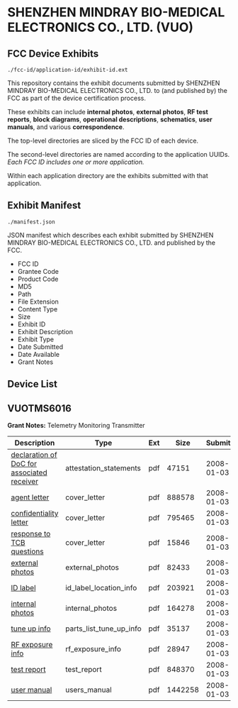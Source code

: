 # SHENZHEN MINDRAY BIO-MEDICAL ELECTRONICS CO., LTD. (VUO)
## FCC Device Exhibits

```
./fcc-id/application-id/exhibit-id.ext
```

This repository contains the exhibit documents submitted by SHENZHEN MINDRAY BIO-MEDICAL ELECTRONICS CO., LTD. to (and published by) the FCC as part of the device certification process.

These exhibits can include **internal photos**, **external photos**, **RF test reports**, **block diagrams**, **operational descriptions**, **schematics**, **user manuals**, and various **correspondence**.

The top-level directories are sliced by the FCC ID of each device.

The second-level directories are named according to the application UUIDs. *Each FCC ID includes one or more application.*

Within each application directory are the exhibits submitted with that application. 

## Exhibit Manifest

```
./manifest.json
```

JSON manifest which describes each exhibit submitted by SHENZHEN MINDRAY BIO-MEDICAL ELECTRONICS CO., LTD. and published by the FCC.

- FCC ID
- Grantee Code
- Product Code
- MD5
- Path
- File Extension
- Content Type
- Size
- Exhibit ID
- Exhibit Description
- Exhibit Type
- Date Submitted
- Date Available
- Grant Notes

## Device List
## VUOTMS6016
**Grant Notes:** Telemetry Monitoring Transmitter

| Description | Type | Ext | Size | Submitted | Available |
| ----------- | ---- | --- | ---- | --------- | --------- |
| [declaration of DoC for associated receiver](VUOTMS6016/b0dc17bcd14a450f64229dfb602e2bad/885703.pdf) | attestation_statements | pdf | 47151 | 2008-01-03 | 2008-01-03 |
| [agent letter](VUOTMS6016/b0dc17bcd14a450f64229dfb602e2bad/885705.pdf) | cover_letter | pdf | 888578 | 2008-01-03 | 2008-01-03 |
| [confidentiality letter](VUOTMS6016/b0dc17bcd14a450f64229dfb602e2bad/885706.pdf) | cover_letter | pdf | 795465 | 2008-01-03 | 2008-01-03 |
| [response to TCB questions](VUOTMS6016/b0dc17bcd14a450f64229dfb602e2bad/885707.pdf) | cover_letter | pdf | 15846 | 2008-01-03 | 2008-01-03 |
| [external photos](VUOTMS6016/b0dc17bcd14a450f64229dfb602e2bad/885708.pdf) | external_photos | pdf | 82433 | 2008-01-03 | 2008-01-03 |
| [ID label](VUOTMS6016/b0dc17bcd14a450f64229dfb602e2bad/885710.pdf) | id_label_location_info | pdf | 203921 | 2008-01-03 | 2008-01-03 |
| [internal photos](VUOTMS6016/b0dc17bcd14a450f64229dfb602e2bad/885709.pdf) | internal_photos | pdf | 164278 | 2008-01-03 | 2008-01-03 |
| [tune up info](VUOTMS6016/b0dc17bcd14a450f64229dfb602e2bad/885712.pdf) | parts_list_tune_up_info | pdf | 35137 | 2008-01-03 | 2008-01-03 |
| [RF exposure info](VUOTMS6016/b0dc17bcd14a450f64229dfb602e2bad/885716.pdf) | rf_exposure_info | pdf | 28947 | 2008-01-03 | 2008-01-03 |
| [test report](VUOTMS6016/b0dc17bcd14a450f64229dfb602e2bad/885714.pdf) | test_report | pdf | 848370 | 2008-01-03 | 2008-01-03 |
| [user manual](VUOTMS6016/b0dc17bcd14a450f64229dfb602e2bad/885715.pdf) | users_manual | pdf | 1442258 | 2008-01-03 | 2008-01-03 |
